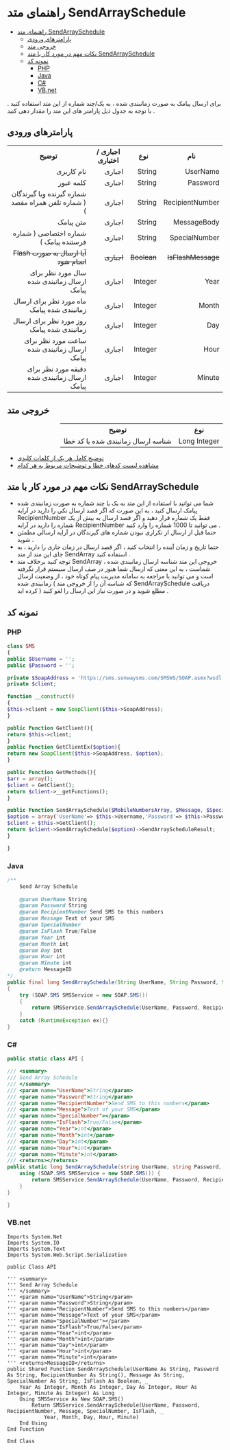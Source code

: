 # راهنمای متد SendArraySchedule

- [راهنمای متد SendArraySchedule](#راهنمای-متد-sendarrayschedule)
  - [پارامترهای ورودی](#پارامترهای-ورودی)
  - [خروجی متد](#خروجی-متد)
  - [نکات مهم در مورد کار با متد SendArraySchedule](#نکات-مهم-در-مورد-کار-با-متد-sendarrayschedule)
  - [نمونه کد](#نمونه-کد)
    - [PHP](#php)
    - [Java](#java)
    - [C#](#c)
    - [VB.net](#vbnet)

برای ارسال پیامک به صورت زمانبندی شده ، به یک/چند شماره از این متد استفاده کنید . با توجه به جدول ذیل پارامتر های این متد را مقدار دهی کنید .

## پارامترهای ورودی

<table dir="rtl" align="center">
<tr><th>نام</th><th>نوع</th><th>اجباری / اختیاری</th><th>توضیح</th></tr>
<tr><td>UserName</td><td>String</td><td>اجباری</td><td>نام کاربری</td></tr>
<tr><td>Password</td><td>String</td><td>اجباری</td><td>کلمه عبور</td></tr>
<tr><td>RecipientNumber</td><td>String</td><td>اجباری</td><td>شماره گیرنده ویا گیرندگان ( شماره تلفن همراه مقصد )</td></tr>
<tr><td>MessageBody</td><td>String</td><td>اجباری</td><td>متن پیامک</td></tr>
<tr><td>SpecialNumber</td><td>String</td><td>اجباری</td><td>شماره اختصاصی ( شماره فرستنده پیامک )</td></tr>
<tr><td><s>IsFlashMessage</s></td><td><s>Boolean</s></td><td><s>اجباری</s></td><td><s>آیا ارسال به صورت Flash انجام شود</s></td></tr>
<tr><td>Year</td><td>Integer</td><td>اجباری</td><td>سال مورد نظر برای ارسال زمانبندی شده پیامک</td></tr>
<tr><td>Month</td><td>Integer</td><td>اجباری</td><td>ماه مورد نظر برای ارسال زمانبندی شده پیامک</td></tr>
<tr><td>Day</td><td>Integer</td><td>اجباری</td><td>روز مورد نظر برای ارسال زمانبندی شده پیامک</td></tr>
<tr><td>Hour</td><td>Integer</td><td>اجباری</td><td>ساعت مورد نظر برای ارسال زمانبندی شده پیامک</td></tr>
<tr><td>Minute</td><td>Integer</td><td>اجباری</td><td>دقیقه مورد نظر برای ارسال زمانبندی شده پیامک</td></tr>
</table>

## خروجی متد

<table dir="rtl" align="center">
<tr><th>نوع</th><th>توضیح</th></tr>
<tr><td>Long Integer</td><td>شناسه ارسال زمانبندی شده یا کد خطا</td></tr>
</table>


- [ توضیح کامل هر یک از کلمات کلیدی](https://github.com/sunwaysms/soap/blob/main/Parameters.md)
- [مشاهده لیست کدهای خطا و توضیحات مربوط به هر کدام](https://github.com/sunwaysms/soap/blob/main/Errors.md)

## نکات مهم در مورد کار با متد SendArraySchedule

- شما می توانید با استفاده از این متد به یک یا چند شماره به صورت زمانبندی شده پیامک ارسال کنید ، به این صورت که اگر قصد ارسال تکی را دارید در آرایه RecipientNumber فقط یک شماره قرار دهید و اگر قصد ارسال به بیش از یک شماره را دارید در آرایه RecipientNumber می توانید تا 1000 شماره را وارد کنید .
- حتما قبل از ارسال از تکراری نبودن شماره های گیرندگان در آرایه ارسالی مطمئن شوید .
- حتما تاریخ و زمان آینده را انتخاب کنید ، اگر قصد ارسال در زمان جاری را دارید ، به جای این متد از متد SendArray استفاده کنید .
- توجه کنید برخلاف متد SendArray ، خروجی این متد شناسه ارسال زمانبندی شده شماست ، به این معنی که ارسال شما هنوز در صف ارسال سیستم قرار نگرفته است و می توانید با مراجعه به سامانه مدیریت پیام کوتاه خود ، از وضعیت ارسال زمانبندی شده ( که شناسه آن را از خروجی متد SendArraySchedule دریافت کرده اید ) مطلع شوید و در صورت نیاز این ارسال را لغو کنید .

## نمونه کد

### PHP

```PHP
class SMS
{
public $Username = '';
public $Password = '';

private $SoapAddress = 'https://sms.sunwaysms.com/SMSWS/SOAP.asmx?wsdl';
private $client;

function __construct()
{
$this->client = new SoapClient($this->SoapAddress);
}

public Function GetClient(){
return $this->client;
}
public Function GetClientEx($option){
return new SoapClient($this->SoapAddress, $option);
}

public Function GetMethods(){
$arr = array();
$client = GetClient();
return $client->__getFunctions();
}

public Function SendArraySchedule($MobileNumbersArray, $Message, $SpecialNumber, $IsFlashMessage, $CheckingMessageID, $Year, $Month, $Day, $Hour, $Minute){
$option = array('UserName'=> $this->Username,'Password'=> $this->Password,'RecipientNumber'=> $MobileNumbersArray,'MessageBody'=> $Message,'SpecialNumber'=> $SpecialNumber,'IsFlashMessage'=> $IsFlashMessage,'CheckingMessageID'=> $CheckingMessageID, 'Year'=> $Year, 'Month'=> $Month, 'Day'=> $Day, 'Hour'=> $Hour, 'Minute'=> $Minute);
$client = $this->GetClient();
return $client->SendArraySchedule($option)->SendArrayScheduleResult;
}

}
```

### Java

```Java
/** 
    Send Array Schedule
         
    @param UserName String
    @param Password String
    @param RecipientNumber Send SMS to this numbers
    @param Message Text of your SMS
    @param SpecialNumber
    @param IsFlash True/False
    @param Year int
    @param Month int
    @param Day int
    @param Hour int
    @param Minute int
    @return MessageID
*/
public final long SendArraySchedule(String UserName, String Password, String[] RecipientNumber, String Message, String SpecialNumber, boolean IsFlash, int Year, int Month, int Day, int Hour, int Minute)
{
    try (SOAP.SMS SMSService = new SOAP.SMS())
    {
        return SMSService.SendArraySchedule(UserName, Password, RecipientNumber, Message, SpecialNumber, IsFlash, Year, Month, Day, Hour, Minute);
    }
    catch (RuntimeException ex){}
}
```

### C#

```C#
public static class API {

/// <summary>
/// Send Array Schedule
/// </summary>
/// <param name="UserName">String</param>
/// <param name="Password">String</param>
/// <param name="RecipientNumber">Send SMS to this numbers</param>
/// <param name="Message">Text of your SMS</param>
/// <param name="SpecialNumber"></param>
/// <param name="IsFlash">True/False</param>
/// <param name="Year">int</param>
/// <param name="Month">int</param>
/// <param name="Day">int</param>
/// <param name="Hour">int</param>
/// <param name="Minute">int</param>
/// <returns></returns>
public static long SendArraySchedule(string UserName, string Password, string[] RecipientNumber, string Message, string SpecialNumber, bool IsFlash,int Year,int Month,int Day,int Hour,int Minute) {
    using (SOAP.SMS SMSService = new SOAP.SMS()) {
        return SMSService.SendArraySchedule(UserName, Password, RecipientNumber, Message, SpecialNumber, IsFlash,Year,Month,Day,Hour,Minute);
    }
}

}
```

### VB.net

```VB
Imports System.Net
Imports System.IO
Imports System.Text
Imports System.Web.Script.Serialization

public Class API

''' <summary>
''' Send Array Schedule
''' </summary>
''' <param name="UserName">String</param>
''' <param name="Password">String</param>
''' <param name="RecipientNumber">Send SMS to this numbers</param>
''' <param name="Message">Text of your SMS</param>
''' <param name="SpecialNumber"></param>
''' <param name="IsFlash">True/False</param>
''' <param name="Year">int</param>
''' <param name="Month">int</param>
''' <param name="Day">int</param>
''' <param name="Hour">int</param>
''' <param name="Minute">int</param>
''' <returns>MessageID</returns>
public Shared Function SendArraySchedule(UserName As String, Password As String, RecipientNumber As String(), Message As String, SpecialNumber As String, IsFlash As Boolean, _
    Year As Integer, Month As Integer, Day As Integer, Hour As Integer, Minute As Integer) As Long
    Using SMSService As New SOAP.SMS()
        Return SMSService.SendArraySchedule(UserName, Password, RecipientNumber, Message, SpecialNumber, IsFlash, _
            Year, Month, Day, Hour, Minute)
    End Using
End Function

End Class
```